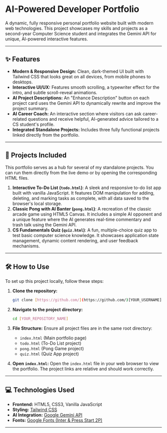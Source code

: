 # AI-Powered Developer Portfolio

A dynamic, fully responsive personal portfolio website built with modern web technologies. This project showcases my skills and projects as a second-year Computer Science student and integrates the Gemini API for unique, AI-powered interactive features.


---

## ✨ Features

- **Modern & Responsive Design:** Clean, dark-themed UI built with Tailwind CSS that looks great on all devices, from mobile phones to desktops.
- **Interactive UI/UX:** Features smooth scrolling, a typewriter effect for the intro, and subtle scroll-reveal animations.
- **AI Project Descriptions:** An "Enhance Description" button on each project card uses the Gemini API to dynamically rewrite and improve the project summary.
- **AI Career Coach:** An interactive section where visitors can ask career-related questions and receive helpful, AI-generated advice tailored to a CS student's profile.
- **Integrated Standalone Projects:** Includes three fully functional projects linked directly from the portfolio.

---

## 🚀 Projects Included

This portfolio serves as a hub for several of my standalone projects. You can run them directly from the live demo or by opening the corresponding HTML files.

1.  **Interactive To-Do List (`todo.html`)**: A sleek and responsive to-do list app built with vanilla JavaScript. It features DOM manipulation for adding, deleting, and marking tasks as complete, with all data saved to the browser's local storage.
2.  **Classic Pong with AI Banter (`pong.html`)**: A recreation of the classic arcade game using HTML5 Canvas. It includes a simple AI opponent and a unique feature where the AI generates real-time commentary and trash talk using the Gemini API.
3.  **CS Fundamentals Quiz (`quiz.html`)**: A fun, multiple-choice quiz app to test basic computer science knowledge. It showcases application state management, dynamic content rendering, and user feedback mechanisms.

---

## 🛠️ How to Use

To set up this project locally, follow these steps:

1.  **Clone the repository:**
    ```bash
    git clone [https://github.com/](https://github.com/)[YOUR_USERNAME]/[YOUR_REPOSITORY_NAME].git
    ```
2.  **Navigate to the project directory:**
    ```bash
    cd [YOUR_REPOSITORY_NAME]
    ```
3.  **File Structure:**
    Ensure all project files are in the same root directory:
    - `index.html` (Main portfolio page)
    - `todo.html` (To-Do List project)
    - `pong.html` (Pong Game project)
    - `quiz.html` (Quiz App project)

4.  **Open `index.html`:**
    Open the `index.html` file in your web browser to view the portfolio. The project links are relative and should work correctly.

---

## 💻 Technologies Used

-   **Frontend:** HTML5, CSS3, Vanilla JavaScript
-   **Styling:** [Tailwind CSS](https://tailwindcss.com/)
-   **AI Integration:** [Google Gemini API](https://ai.google.dev/)
-   **Fonts:** [Google Fonts (Inter & Press Start 2P)](https://fonts.google.com/)

---
